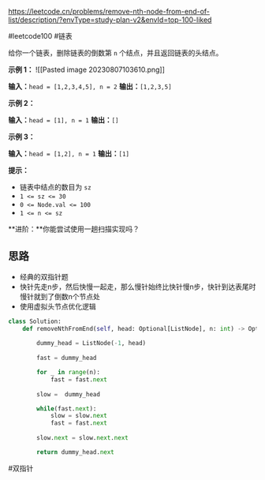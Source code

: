 https://leetcode.cn/problems/remove-nth-node-from-end-of-list/description/?envType=study-plan-v2&envId=top-100-liked

#leetcode100 #链表 

给你一个链表，删除链表的倒数第 `n` 个结点，并且返回链表的头结点。

**示例 1：**
![[Pasted image 20230807103610.png]]


**输入：**`head = [1,2,3,4,5], n = 2`
**输出：**`[1,2,3,5]`

**示例 2：**

**输入：**`head = [1], n = 1`
**输出：**`[]`

**示例 3：**

**输入：**`head = [1,2], n = 1`
**输出：**`[1]`

**提示：**

- 链表中结点的数目为 `sz`
- `1 <= sz <= 30`
- `0 <= Node.val <= 100`
- `1 <= n <= sz`

**进阶：**你能尝试使用一趟扫描实现吗？


## 思路

- 经典的双指针题
- 快针先走n步，然后快慢一起走，那么慢针始终比快针慢n步，快针到达表尾时慢针就到了倒数n个节点处
- 使用虚拟头节点优化逻辑
```python
class Solution:
    def removeNthFromEnd(self, head: Optional[ListNode], n: int) -> Optional[ListNode]:
        
        dummy_head = ListNode(-1, head)
        
        fast = dummy_head

        for _ in range(n):
            fast = fast.next
        
        slow =  dummy_head

        while(fast.next):
            slow = slow.next
            fast = fast.next
        
        slow.next = slow.next.next

        return dummy_head.next
```

#双指针 
